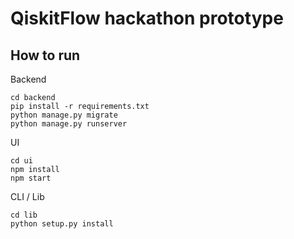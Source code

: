 QiskitFlow hackathon prototype
==============================

## How to run

Backend
```shell script
cd backend
pip install -r requirements.txt
python manage.py migrate
python manage.py runserver
```

UI
```shell script
cd ui
npm install
npm start
```

CLI / Lib
```shell script
cd lib
python setup.py install
```
